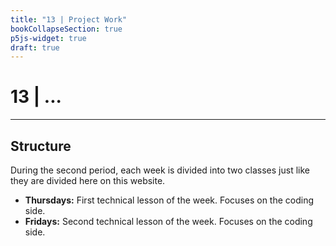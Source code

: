 ```yaml
---
title: "13 | Project Work"
bookCollapseSection: true
p5js-widget: true
draft: true
---
```


# 13 | ...

---

## Structure

During the second period, each week is divided into two classes just like they are divided here on this website.

- **Thursdays:** First technical lesson of the week. Focuses on the coding side.
- **Fridays:** Second technical lesson of the week. Focuses on the coding side.